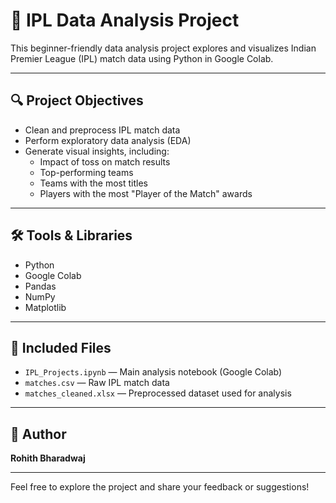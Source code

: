 # 🏏 IPL Data Analysis Project

This beginner-friendly data analysis project explores and visualizes Indian Premier League (IPL) match data using Python in Google Colab.

---

## 🔍 Project Objectives

- Clean and preprocess IPL match data
- Perform exploratory data analysis (EDA)
- Generate visual insights, including:
  - Impact of toss on match results
  - Top-performing teams
  - Teams with the most titles
  - Players with the most "Player of the Match" awards

---

## 🛠 Tools & Libraries

- Python
- Google Colab
- Pandas
- NumPy
- Matplotlib

---

## 📁 Included Files

- `IPL_Projects.ipynb` — Main analysis notebook (Google Colab)
- `matches.csv` — Raw IPL match data
- `matches_cleaned.xlsx` — Preprocessed dataset used for analysis

---

## 👤 Author

**Rohith Bharadwaj**

---

Feel free to explore the project and share your feedback or suggestions!
